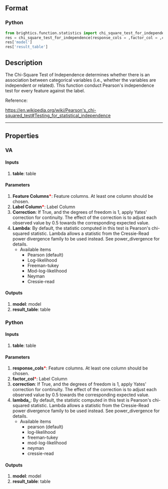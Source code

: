 ## Format
### Python
```python
from brightics.function.statistics import chi_square_test_for_independence
res = chi_square_test_for_independence(response_cols = ,factor_col = ,correction = ,lambda_ = )
res['model']
res['result_table']
```

## Description
The Chi-Square Test of Independence determines whether there is an association between categorical variables (i.e., whether the variables are independent or related). This function conduct Pearson's independence test for every feature against the label.

Reference:

https://en.wikipedia.org/wiki/Pearson's_chi-squared_test#Testing_for_statistical_independence

---

## Properties
### VA
#### Inputs
1. **table**: table

#### Parameters
1. **Feature Columns**<b style="color:red">*</b>: Feature columns. At least one column should be chosen.
2. **Label Column**<b style="color:red">*</b>: Label Column
3. **Correction**: If True, and the degrees of freedom is 1, apply Yates' correction for continuity. The effect of the correction is to adjust each observed value by 0.5 towards the corresponding expected value.
4. **Lambda**: By default, the statistic computed in this test is Pearson's chi-squared statistic. Lambda allows a statistic from the Cressie-Read power divergence family to be used instead. See power_divergence for details.
   - Available items
      - Pearson (default)
      - Log-likelihood
      - Freeman-tukey
      - Mod-log-likelihood
      - Neyman
      - Cressie-read

#### Outputs
1. **model**: model
2. **result_table**: table

### Python
#### Inputs
1. **table**: table

#### Parameters
1. **response_cols**<b style="color:red">*</b>: Feature columns. At least one column should be chosen.
2. **factor_col**<b style="color:red">*</b>: Label Column
3. **correction**: If True, and the degrees of freedom is 1, apply Yates' correction for continuity. The effect of the correction is to adjust each observed value by 0.5 towards the corresponding expected value.
4. **lambda_**: By default, the statistic computed in this test is Pearson's chi-squared statistic. Lambda allows a statistic from the Cressie-Read power divergence family to be used instead. See power_divergence for details.
   - Available items
      - pearson (default)
      - log-likelihood
      - freeman-tukey
      - mod-log-likelihood
      - neyman
      - cressie-read

#### Outputs
1. **model**: model
2. **result_table**: table

